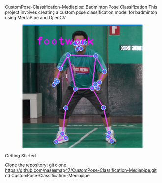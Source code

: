 CustomPose-Classification-Mediapipe: Badminton Pose Classification
This project involves creating a custom pose classification model for badminton using MediaPipe and OpenCV.

<p align="center"> <img src='Screenshot 2024-08-30 103424.png'/> </p>
Getting Started

Clone the repository:
git clone https://github.com/naseemap47/CustomPose-Classification-Mediapipe.git
cd CustomPose-Classification-Mediapipe

